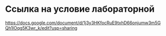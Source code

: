 # Ссылка на условие лабораторной
https://docs.google.com/document/d/1j3y3HKfocRuE9txhD66onjumw3m5GQh1lOqg5K3wr_k/edit?usp=sharing